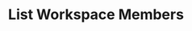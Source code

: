 ---
title: List Workspace Members
excerpt: Lists all the members in a workspace
api:
  file: botpress-api.json
  operationId: listWorkspaceMembers
deprecated: false
hidden: false
metadata:
  title: ''
  description: ''
  robots: index
next:
  description: ''
---
